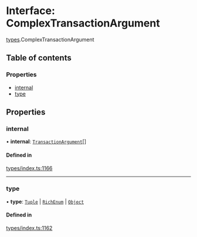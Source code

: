 # Interface: ComplexTransactionArgument

[types](../wiki/types).ComplexTransactionArgument

## Table of contents

### Properties

- [internal](../wiki/types.ComplexTransactionArgument#internal)
- [type](../wiki/types.ComplexTransactionArgument#type)

## Properties

### internal

• **internal**: [`TransactionArgument`](../wiki/types#transactionargument)[]

#### Defined in

[types/index.ts:1166](https://github.com/PolymeshAssociation/polymesh-sdk/blob/31fdce23/src/types/index.ts#L1166)

___

### type

• **type**: [`Tuple`](../wiki/types.TransactionArgumentType#tuple) \| [`RichEnum`](../wiki/types.TransactionArgumentType#richenum) \| [`Object`](../wiki/types.TransactionArgumentType#object)

#### Defined in

[types/index.ts:1162](https://github.com/PolymeshAssociation/polymesh-sdk/blob/31fdce23/src/types/index.ts#L1162)
